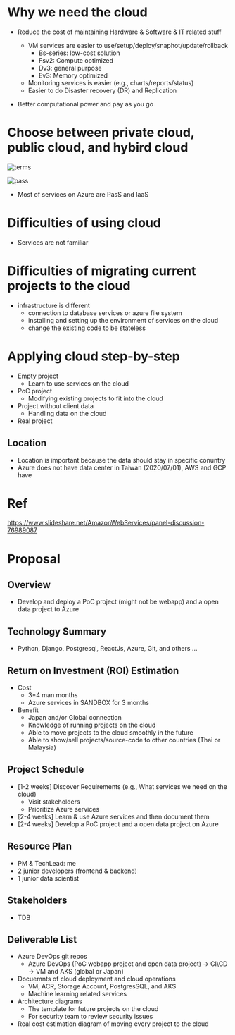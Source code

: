 # Why we need the cloud
* Reduce the cost of maintaining Hardware & Software & IT related stuff
  * VM services are easier to use/setup/deploy/snaphot/update/rollback
    * Bs-series: low-cost solution
    * Fsv2: Compute optimized
    * Dv3: general purpose
    * Ev3: Memory optimized
  * Monitoring services is easier (e.g., charts/reports/status)
  * Easier to do Disaster recovery (DR) and Replication

* Better computational power and pay as you go

# Choose between private cloud, public cloud, and hybird cloud

![terms](https://i.imgur.com/Aj0HhN7.jpg)

![pass](https://user-images.githubusercontent.com/8428372/90464008-51d40b00-e147-11ea-86a0-a5f5a175e050.png)

* Most of services on Azure are PasS and IaaS

# Difficulties of using cloud
* Services are not familiar

# Difficulties of migrating current projects to the cloud 
* infrastructure is different
  * connection to database services or azure file system
  * installing and setting up the environment of services on the cloud
  * change the existing code to be stateless

# Applying cloud step-by-step
* Empty project
  * Learn to use services on the cloud
* PoC project
  * Modifying existing projects to fit into the cloud
* Project without client data
  * Handling data on the cloud
* Real project

## Location
* Location is important because the data should stay in specific conuntry
* Azure does not have data center in Taiwan (2020/07/01), AWS and GCP have

# Ref
https://www.slideshare.net/AmazonWebServices/panel-discussion-76989087  

# Proposal
## Overview
- Develop and deploy a PoC project (might not be webapp) and a open data project to Azure

## Technology Summary
- Python, Django, Postgresql, ReactJs, Azure, Git, and others ...

## Return on Investment (ROI) Estimation
- Cost
   - 3*4 man months
   - Azure services in SANDBOX for 3 months
- Benefit 
   - Japan and/or Global connection
   - Knowledge of running projects on the cloud
   - Able to move projects to the cloud smoothly in the future
   - Able to show/sell projects/source-code to other countries (Thai or Malaysia)

## Project Schedule
- [1-2 weeks] Discover Requirements (e.g., What services we need on the cloud)
  - Visit stakeholders
  - Prioritize Azure services
- [2-4 weeks] Learn & use Azure services and then document them
- [2-4 weeks] Develop a PoC project and a open data project on Azure

## Resource Plan
- PM & TechLead: me
- 2 junior developers (frontend & backend)
- 1 junior data scientist

## Stakeholders
- TDB

## Deliverable List
- Azure DevOps git repos
  - Azure DevOps (PoC webapp project and open data project) -> CI\CD -> VM and AKS (global or Japan)
- Docuemnts of cloud deployment and cloud operations
  - VM, ACR, Storage Account, PostgresSQL, and AKS
  - Machine learning related services
- Architecture diagrams
  - The template for future projects on the cloud
  - For security team to review security issues
- Real cost estimation diagram of moving every project to the cloud

